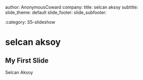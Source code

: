 author: AnonymousCoward
company: 
title: selcan aksoy
subtitle: 
slide_theme: default
slide_footer: 
slide_subfooter: 

:category: S5-slideshow

selcan aksoy
==============

My First Slide
-----------------

Selcan Aksoy
